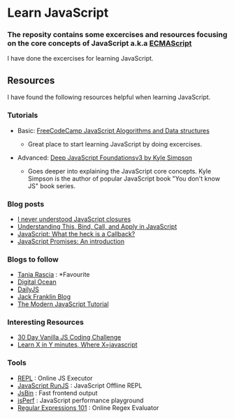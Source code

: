 # Learn JavaScript
### The reposity contains some excercises and resources focusing on the core concepts of JavaScript a.k.a [ECMAScript](https://www.ecma-international.org/ecma-262/)

I have done the excercises for learning JavaScript.

## Resources
I have found the following resources helpful when learning JavaScript.

### Tutorials

* Basic: [FreeCodeCamp JavaScript Alogorithms and Data structures](https://www.freecodecamp.org/learn/javascript-algorithms-and-data-structures/)
	* Great place to start learning JavaScript by doing excercises.

* Advanced: [Deep JavaScript Foundationsv3 by Kyle Simpson](https://frontendmasters.com/courses/deep-javascript-v3/)
	* Goes deeper into explaining the JavaScript core concepts. Kyle Simpson is the author of popular JavaScript book "You don't know JS" book series.

### Blog posts

 - [I never understood JavaScript closures](https://medium.com/dailyjs/i-never-understood-javascript-closures-9663703368e8)
 - [Understanding This, Bind, Call, and Apply in JavaScript](https://www.taniarascia.com/this-bind-call-apply-javascript/)
 - [JavaScript: What the heck is a Callback?](https://codeburst.io/javascript-what-the-heck-is-a-callback-aba4da2deced)
 - [JavaScript Promises: An introduction](https://web.dev/promises/)

### Blogs to follow 
- [Tania Rascia](https://www.taniarascia.com/) : *Favourite
- [Digital Ocean](https://www.digitalocean.com/community/tags/javascript)
- [DailyJS](https://medium.com/dailyjs)
- [Jack Franklin Blog](https://www.jackfranklin.co.uk/blog/)
- [The Modern JavaScript Tutorial](https://javascript.info/)

### Interesting Resources

- [30 Day Vanilla JS Coding Challenge](https://javascript30.com/)
- [Learn X in Y minutes, Where X=javascript](https://learnxinyminutes.com/docs/javascript/)

### Tools

- [REPL](https://repl.it/) : Online JS Executor
- [JavaScript RunJS](https://runjs.dev/) :  JavaScript Offline REPL
- [JsBin](https://jsbin.com/?html,output) : Fast frontend output
- [jsPerf](https://jsperf.com/) :  JavaScript performance playground
- [Regular Expressions 101](https://regex101.com/#javascript) : Online Regex Evaluator